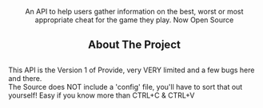 <p align="center">
    An API to help users gather information on the best, worst or most appropriate cheat for the game they play. Now Open Source
    <br />

</p>
  
  <div align="center">
    <h2>About The Project<h2/>
  </div>
This API is the Version 1 of Provide, very VERY limited and a few bugs here and there.
      <br />
The Source does NOT include a 'config' file, you'll have to sort that out yourself! Easy if you know more than CTRL+C & CTRL+V
       <br />


